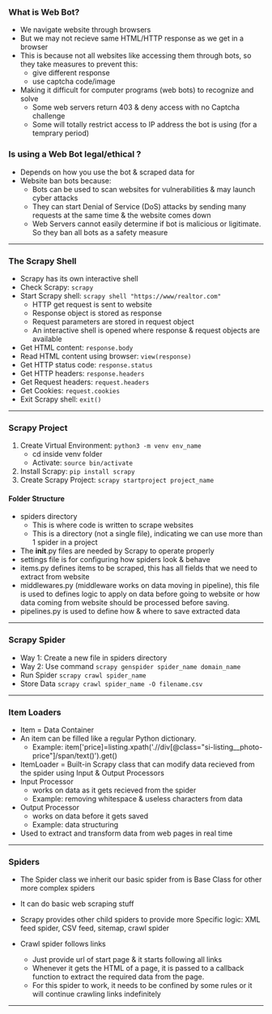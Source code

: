 ### What is Web Bot?

- We navigate website through browsers
- But we may not recieve same HTML/HTTP response as we get in a browser
- This is because not all websites like accessing them through bots, so they take measures to prevent this:
    - give different response
    - use captcha code/image
- Making it difficult for computer programs (web bots) to recognize and solve
    - Some web servers return 403 & deny access with no Captcha challenge
    - Some will totally restrict access to IP address the bot is using (for a temprary period)

### Is using a Web Bot legal/ethical ?

- Depends on how you use the bot & scraped data for
- Website ban bots because:
    - Bots can be used to scan websites for vulnerabilities & may launch cyber attacks
    - They can start Denial of Service (DoS) attacks by sending many requests at the same time & the website comes down
    - Web Servers cannot easily determine if bot is malicious or ligitimate. So they ban all bots as a safety measure

---

### The Scrapy Shell

- Scrapy has its own interactive shell
- Check Scrapy: ```scrapy```
- Start Scrapy shell: ```scrapy shell "https://www/realtor.com"```
    - HTTP get request is sent to website
    - Response object is stored as response
    - Request parameters are stored in request object
    - An interactive shell is opened where response & request objects are available
- Get HTML content: ```response.body```
- Read HTML content using browser: ```view(response)```
- Get HTTP status code: ```response.status```
- Get HTTP headers: ```response.headers```
- Get Request headers: ```request.headers```
- Get Cookies: ```request.cookies```
- Exit Scrapy shell: ```exit()```

---

### Scrapy Project

1. Create Virtual Environment: ```python3 -m venv env_name```
    - cd inside venv folder
    - Activate: ```source bin/activate```
2. Install Scrapy: ```pip install scrapy```
3. Create Scrapy Project: ```scrapy startproject project_name```

#### Folder Structure

- spiders directory
    - This is where code is written to scrape websites
    - This is a directory (not a single file), indicating we can use more than 1 spider in a project
- The __init__.py files are needed by Scrapy to operate properly
- settings file is for configuring how spiders look & behave
- items.py defines items to be scraped, this has all fields that we need to extract from website
- middlewares.py (middleware works on data moving in pipeline), this file is used to defines logic to apply on data before going to website or how data coming from website should be processed before saving. 
- pipelines.py is used to define how & where to save extracted data

---

### Scrapy Spider

- Way 1: Create a new file in spiders directory
- Way 2: Use command ```scrapy genspider spider_name domain_name```
- Run Spider ```scrapy crawl spider_name```
- Store Data ```scrapy crawl spider_name -O filename.csv```

---

### Item Loaders

- Item = Data Container
- An item can be filled like a regular Python dictionary. 
    - Example: item['price]=listing.xpath('.//div[@class="si-listing__photo-price"]/span/text()').get()
- ItemLoader = Built-in Scrapy class that can modify data recieved from the spider using Input & Output Processors
- Input Processor   
    - works on data as it gets recieved from the spider
    - Example: removing whitespace & useless characters from data
- Output Processor   
    - works on data before it gets saved
    - Example: data structuring
- Used to extract and transform data from web pages in real time

---

### Spiders

- The Spider class we inherit our basic spider from is Base Class for other more complex spiders
- It can do basic web scraping stuff
- Scrapy provides other child spiders to provide more Specific logic: XML feed spider, CSV feed, sitemap, crawl spider

- Crawl spider follows links
    - Just provide url of start page & it starts following all links
    - Whenever it gets the HTML of a page, it is passed to a callback function to extract the required data from the page.
    - For this spider to work, it needs to be confined by some rules or it will continue crawling links indefinitely

---